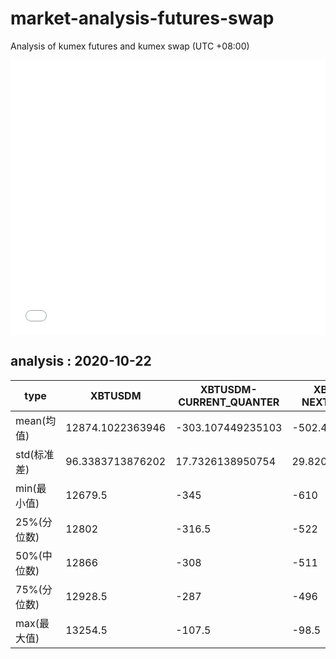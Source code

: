 # market-analysis-futures-swap
Analysis of kumex futures and kumex swap (UTC +08:00)

<iframe width="100%" height="440" src="./data.html" frameborder="no" border="0" scrolling="no"></iframe>

## analysis : 2020-10-22

type|XBTUSDM|XBTUSDM-CURRENT_QUANTER|XBTUSDM-NEXT_QUANTER|
---|---|---|---
mean(均值) | 12874.1022363946 | -303.107449235103 | -502.40898799871
std(标准差) | 96.3383713876202 | 17.7326138950754 | 29.8208702415003
min(最小值) | 12679.5 | -345 | -610
25%(分位数) | 12802 | -316.5 | -522
50%(中位数) | 12866 | -308 | -511
75%(分位数) | 12928.5 | -287 | -496
max(最大值) | 13254.5 | -107.5 | -98.5
